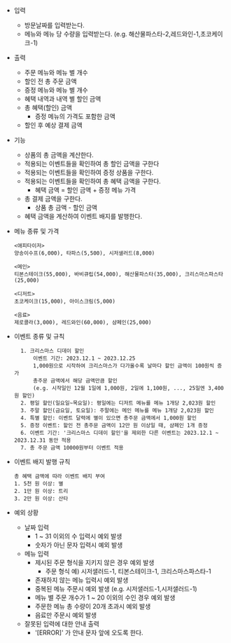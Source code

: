 - 입력
    - 방문날짜를 입력받는다.
    - 메뉴와 메뉴 당 수량을 입력받는다. (e.g. 해산물파스타-2,레드와인-1,초코케이크-1)


- 출력
    - 주문 메뉴와 메뉴 별 개수
    - 할인 전 총 주문 금액
    - 증정 메뉴와 메뉴 별 개수
    - 혜택 내역과 내역 별 할인 금액
    - 총 혜택(할인) 금액
        - 증정 메뉴의 가격도 포함한 금액
    - 할인 후 예상 결제 금액


- 기능
    - 상품의 총 금액을 계산한다.
    - 적용되는 이벤트들을 확인하여 총 할인 금액을 구한다
    - 적용되는 이벤트들을 확인하여 증정 상품을 구한다.
    - 적용되는 이벤트들을 확인하여 총 혜택 금액을 구한다.
        - 혜택 금액 = 할인 금액 + 증정 메뉴 가격
    - 총 결제 금액을 구한다.
        - 상품 총 금액 - 할인 금액
    - 혜택 금액을 계산하여 이벤트 배지를 발행한다.


- 메뉴 종류 및 가격
    ```
  <애피타이저>
  양송이수프(6,000), 타파스(5,500), 시저샐러드(8,000)
  
  <메인>
  티본스테이크(55,000), 바비큐립(54,000), 해산물파스타(35,000), 크리스마스파스타(25,000)

  <디저트>
  초코케이크(15,000), 아이스크림(5,000)
  
  <음료>
  제로콜라(3,000), 레드와인(60,000), 샴페인(25,000)
    ```

- 이벤트 종류 및 규칙
  ```
    1. 크리스마스 디데이 할인
        이벤트 기간: 2023.12.1 ~ 2023.12.25
        1,000원으로 시작하여 크리스마스가 다가올수록 날마다 할인 금액이 100원씩 증가
        총주문 금액에서 해당 금액만큼 할인
        (e.g. 시작일인 12월 1일에 1,000원, 2일에 1,100원, ..., 25일엔 3,400원 할인)
    2. 평일 할인(일요일~목요일): 평일에는 디저트 메뉴를 메뉴 1개당 2,023원 할인
    3. 주말 할인(금요일, 토요일): 주말에는 메인 메뉴를 메뉴 1개당 2,023원 할인
    4. 특별 할인: 이벤트 달력에 별이 있으면 총주문 금액에서 1,000원 할인
    5. 증정 이벤트: 할인 전 총주문 금액이 12만 원 이상일 때, 샴페인 1개 증정
    6. 이벤트 기간: '크리스마스 디데이 할인'을 제외한 다른 이벤트는 2023.12.1 ~ 2023.12.31 동안 적용
    7. 총 주문 금액 10000원부터 이벤트 적용
    ```

- 이벤트 배지 발행 규칙
    ```
  총 혜택 금액에 따라 이벤트 배지 부여
  1. 5천 원 이상: 별
  2. 1만 원 이상: 트리
  3. 2만 원 이상: 산타
  ```

- 예외 상황
    - 날짜 입력
        - 1 ~ 31 이외의 수 입력시 예외 발생
        - 숫자가 아닌 문자 입력시 예외 발생
    - 메뉴 입력
        - 제시된 주문 형식을 지키지 않은 경우 예외 발생
            - 주문 형식 예) 시저샐러드-1, 티본스테이크-1, 크리스마스파스타-1
        - 존재하지 않는 메뉴 입력시 예외 발생
        - 중복된 메뉴 주문시 예외 발생 (e.g. 시저샐러드-1,시저샐러드-1)
        - 메뉴 별 주문 개수가 1 ~ 20 이외의 수인 경우 예외 발생
        - 주문한 메뉴 총 수량이 20개 초과시 예외 발생
        - 음료만 주문시 예외 발생
    - 잘못된 입력에 대한 안내 출력
        - '[ERROR]' 가 안내 문자 앞에 오도록 한다.